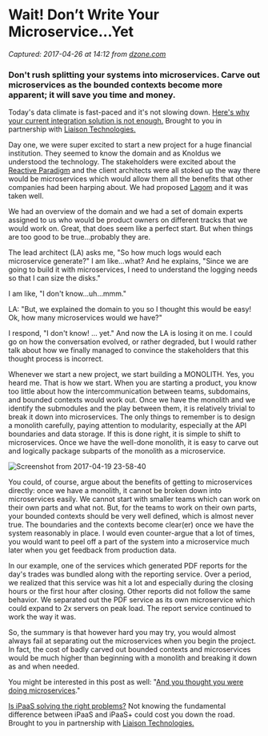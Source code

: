 # Wait! Don’t Write Your Microservice…Yet

_Captured: 2017-04-26 at 14:12 from [dzone.com](https://dzone.com/articles/wait-dont-write-your-microservice-yet?edition=292912&utm_source=weekly%20digest&utm_medium=email&utm_campaign=wd%202017-04-26)_

### Don't rush splitting your systems into microservices. Carve out microservices as the bounded contexts become more apparent; it will save you time and money.

Today's data climate is fast-paced and it's not slowing down. [Here's why your current integration solution is not enough.](https://dzone.com/go?i=188126&u=https%3A%2F%2Fwww.liaison.com%2Fresources%2Fdata-inspired-future-e-guide%2F%3Futm_campaign%3DDZONE%26utm_medium%3DE-guide%25252520-%25252520Data-Inspired%25252520Future%26utm_source%3DDZONE) Brought to you in partnership with [Liaison Technologies.](https://dzone.com/go?i=188126&u=https%3A%2F%2Fwww.liaison.com%2Fresources%2Fdata-inspired-future-e-guide%2F%3Futm_campaign%3DDZONE%26utm_medium%3DE-guide%25252520-%25252520Data-Inspired%25252520Future%26utm_source%3DDZONE)

Day one, we were super excited to start a new project for a huge financial institution. They seemed to know the domain and as Knoldus we understood the technology. The stakeholders were excited about the [Reactive Paradigm](http://www.reactivemanifesto.org/) and the client architects were all stoked up the way there would be microservices which would allow them all the benefits that other companies had been harping about. We had proposed [Lagom](https://www.lagomframework.com/) and it was taken well.

We had an overview of the domain and we had a set of domain experts assigned to us who would be product owners on different tracks that we would work on. Great, that does seem like a perfect start. But when things are too good to be true…probably they are.

The lead architect (LA) asks me, "So how much logs would each microservice generate?" I am like…what? And he explains, "Since we are going to build it with microservices, I need to understand the logging needs so that I can size the disks."

I am like, "I don't know…uh…mmm."

LA: "But, we explained the domain to you so I thought this would be easy! Ok, how many microservices would we have?"

I respond, "I don't know! … yet." And now the LA is losing it on me. I could go on how the conversation evolved, or rather degraded, but I would rather talk about how we finally managed to convince the stakeholders that this thought process is incorrect.

Whenever we start a new project, we start building a MONOLITH. Yes, you heard me. That is how we start. When you are starting a product, you know too little about how the intercommunication between teams, subdomains, and bounded contexts would work out. Once we have the monolith and we identify the submodules and the play between them, it is relatively trivial to break it down into microservices. The only things to remember is to design a monolith carefully, paying attention to modularity, especially at the API boundaries and data storage. If this is done right, it is simple to shift to microservices. Once we have the well-done monolith, it is easy to carve out and logically package subparts of the monolith as a microservice.

![Screenshot from 2017-04-19 23-58-40](https://knoldus.files.wordpress.com/2017/04/screenshot-from-2017-04-19-23-58-40.png)

You could, of course, argue about the benefits of getting to microservices directly: once we have a monolith, it cannot be broken down into microservices easily. We cannot start with smaller teams which can work on their own parts and what not. But, for the teams to work on their own parts, your bounded contexts should be very well defined, which is almost never true. The boundaries and the contexts become clear(er) once we have the system reasonably in place. I would even counter-argue that a lot of times, you would want to peel off a part of the system into a microservice much later when you get feedback from production data.

In our example, one of the services which generated PDF reports for the day's trades was bundled along with the reporting service. Over a period, we realized that this service was hit a lot and especially during the closing hours or the first hour after closing. Other reports did not follow the same behavior. We separated out the PDF service as its own microservice which could expand to 2x servers on peak load. The report service continued to work the way it was.

So, the summary is that however hard you may try, you would almost always fail at separating out the microservices when you begin the project. In fact, the cost of badly carved out bounded contexts and microservices would be much higher than beginning with a monolith and breaking it down as and when needed.

You might be interested in this post as well: "[And you thought you were doing microservices](https://blog.knoldus.com/2016/05/08/and-you-thought-you-were-doing-microservices/)."

[Is iPaaS solving the right problems?](https://dzone.com/go?i=171134&u=https%3A%2F%2Fwww.liaison.com%2Fresources%2Fipaas-vs-ipaas-plus-e-guide%2F%3Futm_campaign%3DDZONE%26utm_source%3DDZONE%26utm_medium%3DeGuide%252520-%252520iPaaS%252520vs%252520iPaaS%252520%252520) Not knowing the fundamental difference between iPaaS and iPaaS+ could cost you down the road. Brought to you in partnership with [Liaison Technologies.](https://dzone.com/go?i=171134&u=https%3A%2F%2Fwww.liaison.com%2Fresources%2Fipaas-vs-ipaas-plus-e-guide%2F%3Futm_campaign%3DDZONE%26utm_source%3DDZONE%26utm_medium%3DeGuide%252520-%252520iPaaS%252520vs%252520iPaaS%252520%252520)
